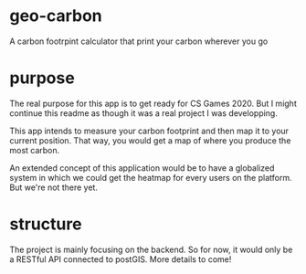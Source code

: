 # geo-carbon

A carbon footrpint calculator that print your carbon wherever you go

# purpose

The real purpose for this app is to get ready for CS Games 2020. But I might continue this readme as though it was a real project I was developping.

This app intends to measure your carbon footprint and then map it to your current position. That way, you would get a map of where you produce the most carbon.

An extended concept of this application would be to have a globalized system in which we could get the heatmap for every users on the platform. But we're not there yet.

# structure

The project is mainly focusing on the backend. So for now, it would only be a RESTful API connected to postGIS. More details to come!

